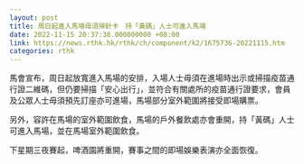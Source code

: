 ```yaml
---
layout: post
title: 周日起進入馬場毋須掃針卡　持「黃碼」人士可進入馬場
date: 2022-11-15 20:37:38.000000000 +08:00
link: https://news.rthk.hk/rthk/ch/component/k2/1675736-20221115.htm
categories: rthk
---
```


馬會宣布，周日起放寬進入馬場的安排，入場人士毋須在進場時出示或掃描疫苗通行證二維碼，但仍要掃描「安心出行」，並符合有關處所的疫苗通行證要求，會員及公眾人士毋須預先訂座亦可進場，馬場部分室外範圍將接受即場購票。

另外，容許在馬場的室外範圍飲食，馬場的戶外餐飲處亦會重開，持「黃碼」人士可進入馬場，並在馬場室外範圍飲食。

下星期三夜賽起，啤酒園將重開，賽事之間的即場娛樂表演亦全面恢復。
